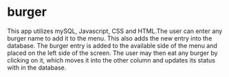 # burger
This app utilizes mySQL, Javascript, CSS and HTML.The user can enter any burger name to add it to the menu. This also adds the new entry into the database. The burger entry is added to the available side of the menu and placed on the left side of the screen. The user may then eat any burger by clicking on it, which moves it into the other column and updates its status with in the database.
